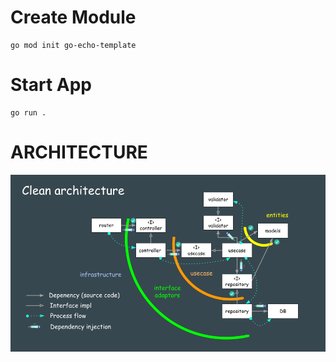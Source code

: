 # Create Module
```
go mod init go-echo-template
```
# Start App
```
go run .
```

# ARCHITECTURE
![alt text](image.png)

